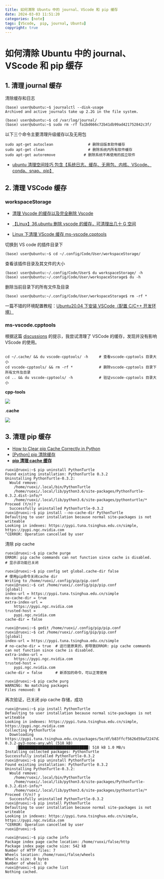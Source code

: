 ```yaml
---
title: 如何清除 Ubuntu 中的 journal、VScode 和 pip 缓存
date: 2024-03-03 11:51:20
categories: [note]
tags: [VScode,  pip, journal, Ubuntu]
copyright: true
---
```


# 如何清除 Ubuntu 中的 journal、VScode 和 pip 缓存

## 1. 清理 journal 缓存

清除缓存和日志

```
(base) user@ubuntu:~$ journalctl --disk-usage 
Archived and active journals take up 2.2G in the file system.

(base) user@ubuntu:~$ cd /var/log/journal/
(base) user@ubuntu:~$ sudo rm -rf fa1bd666c72b41db99ad421752842c3f/
```

以下三个命令主要清理升级缓存以及无用包

```
sudo apt-get autoclean                # 删除旧版本软件缓存
sudo apt-get clean                    # 删除系统内所有软件缓存
sudo apt-get autoremove             # 删除系统不再使用的孤立软件
```

- [ubuntu 清理空间技巧 包含【系统日志、缓存、无用包、内核、VScode、conda、snap、pip】](https://blog.csdn.net/m0_50181189/article/details/119855107)

## 2. 清理 VSCode 缓存

### workspaceStorage
- [清理 Vscode 的缓存以及完全删除 Vscode](https://zhuanlan.zhihu.com/p/378226947)

- [【Linux】36.ubuntu 删除 vscode 的缓存，可清理出几十 G 空间](https://blog.csdn.net/u011754972/article/details/120764945)

- [Linux 下清理 VScode 缓存 ms-vscode.cpptools](https://blog.csdn.net/p1279030826/article/details/119774474)

切换到 VS code 的插件目录下

```
(base) user@ubuntu:~$ cd ~/.config/Code/User/workspaceStorage/
```

查看该插件目录及其文件的大小

```
(base) user@ubuntu:~/.config/Code/User$ du workspaceStorage/ -h
(base) user@ubuntu:~/.config/Code/User/workspaceStorage$ du -h
```

删除当前目录下的所有文件及目录

```
(base) user@ubuntu:~/.config/Code/User/workspaceStorage$ rm -rf *
```

一篇不错的环境配置教程：[Ubuntu20.04 下安装 VSCode（配置 C/C++ 开发环境）](https://blog.csdn.net/fangshuo_light/article/details/123635576)

### ms-vscode.cpptools

根据这篇 [discussions](https://github.com/microsoft/vscode-cpptools/discussions/10637) 的提示，我尝试清理了 VSCode 的缓存，发现并没有影响 VScode 的使用。
```shell

cd ~/.cache/ && du vscode-cpptools/ -h     # 查看vscode-cpptools 目录大小
cd vscode-cpptools/ && rm -rf *            # 删除vscode-cpptools 目录下所有文件及目录
cd .. && du vscode-cpptools/ -h            # 验证vscode-cpptools 目录大小
```

**cpp-tools**

![](https://cn-sy1.rains3.com/dfdfgf/blog/How_to_clear_VScode_and_pip_cache_in_Ubuntu/cpp-tool.png)

.**cache**

![](https://cn-sy1.rains3.com/dfdfgf/blog/How_to_clear_VScode_and_pip_cache_in_Ubuntu/disk_usage_analysis.png)

## 3. 清理 pip 缓存

- [How to Clear pip Cache Correctly in Python](https://www.youtube.com/watch?v=svZlF8euOfk)
- [[Python] pip 清除缓存](https://blog.csdn.net/weixin_43742643/article/details/113547401)
- [**pip 清理 cache 缓存**](https://parker2020.gitee.io/blogs/2021/03/15/pip%E6%B8%85%E7%90%86cache%E7%BC%93%E5%AD%98/)

```shell
ruoxi@ruoxi:~$ pip uninstall PythonTurtle
Found existing installation: PythonTurtle 0.3.2
Uninstalling PythonTurtle-0.3.2:
  Would remove:
    /home/ruoxi/.local/bin/PythonTurtle
    /home/ruoxi/.local/lib/python3.6/site-packages/PythonTurtle-0.3.2.dist-info/*
    /home/ruoxi/.local/lib/python3.6/site-packages/pythonturtle/*
Proceed (Y/n)? y
  Successfully uninstalled PythonTurtle-0.3.2
ruoxi@ruoxi:~$ pip install --no-cache-dir PythonTurtle
Defaulting to user installation because normal site-packages is not writeable
Looking in indexes: https://pypi.tuna.tsinghua.edu.cn/simple, https://pypi.ngc.nvidia.com
^CERROR: Operation cancelled by user

```

清除 pip cache

```shell
ruoxi@ruoxi:~$ pip cache purge
ERROR: pip cache commands can not function since cache is disabled.   # 显示该功能已关闭

ruoxi@ruoxi:~$ pip config set global.cache-dir false                  # 使用pip命令关闭cache dir
Writing to /home/ruoxi/.config/pip/pip.conf
ruoxi@ruoxi:~$ cat /home/ruoxi/.config/pip/pip.conf
[global]
index-url = https://pypi.tuna.tsinghua.edu.cn/simple
no-cache-dir = true
extra-index-url = 
	https://pypi.ngc.nvidia.com
trusted-host = 
	pypi.ngc.nvidia.com
cache-dir = false

ruoxi@ruoxi:~$ gedit /home/ruoxi/.config/pip/pip.conf
ruoxi@ruoxi:~$ cat /home/ruoxi/.config/pip/pip.conf
[global]
index-url = https://pypi.tuna.tsinghua.edu.cn/simple
# no-cache-dir = true  # 这行是原来的，即导致ERROR: pip cache commands can not function since cache is disabled.
extra-index-url = 
	https://pypi.ngc.nvidia.com
trusted-host = 
	pypi.ngc.nvidia.com
cache-dir = false      # 新添加的命令，可以正常使用

ruoxi@ruoxi:~$ pip cache purg
WARNING: No matching packages
Files removed: 0
```

再次验证，已关闭 pip cache 存储，成功

```shell
ruoxi@ruoxi:~$ pip install PythonTurtle
Defaulting to user installation because normal site-packages is not writeable
Looking in indexes: https://pypi.tuna.tsinghua.edu.cn/simple, https://pypi.ngc.nvidia.com
Collecting PythonTurtle
  Downloading https://pypi.tuna.tsinghua.edu.cn/packages/5e/df/b83ffcf5626d59af2247d257cb252996df0559f2e07bec3de1bad9a619f0/PythonTurtle-0.3.2-py3-none-any.whl (518 kB)
     |████████████████████████████████| 518 kB 1.0 MB/s            
Installing collected packages: PythonTurtle
Successfully installed PythonTurtle-0.3.2
ruoxi@ruoxi:~$ pip uninstall PythonTurtle
Found existing installation: PythonTurtle 0.3.2
Uninstalling PythonTurtle-0.3.2:
  Would remove:
    /home/ruoxi/.local/bin/PythonTurtle
    /home/ruoxi/.local/lib/python3.6/site-packages/PythonTurtle-0.3.2.dist-info/*
    /home/ruoxi/.local/lib/python3.6/site-packages/pythonturtle/*
Proceed (Y/n)? y
  Successfully uninstalled PythonTurtle-0.3.2
ruoxi@ruoxi:~$ pip install PythonTurtle
Defaulting to user installation because normal site-packages is not writeable
Looking in indexes: https://pypi.tuna.tsinghua.edu.cn/simple, https://pypi.ngc.nvidia.com
^CERROR: Operation cancelled by user
ruoxi@ruoxi:~$ 
```

```shell
ruoxi@ruoxi:~$ pip cache info
Package index page cache location: /home/ruoxi/false/http
Package index page cache size: 542 kB
Number of HTTP files: 7
Wheels location: /home/ruoxi/false/wheels
Wheels size: 0 bytes
Number of wheels: 0
ruoxi@ruoxi:~$ pip cache list
Nothing cached.
```